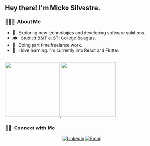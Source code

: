 <h2> Hey there! I'm Micko Silvestre.</h2>

<h3> 👨🏻‍💻 &nbsp;About Me </h3>

- 🤔 &nbsp; Exploring new technologies and developing software solutions.
- 🎓 &nbsp; Studied BSIT at STI College Balagtas.
- 💼 &nbsp; Doing part time freelance work.
- 🌱 &nbsp; I love learning. I'm currently into React and Flutter.

<br/>

<a href="https://github.com/mickoymouse">
  <img height="180em" src="https://github-readme-stats.vercel.app/api?username=mickoymouse&theme=buefy&show_icons=true" />
  <img height="180em" src="https://github-readme-stats.vercel.app/api/top-langs/?username=mickoymouse&theme=buefy&layout=compact" />
</a>

<br/>

<h3> 🤝🏻 &nbsp;Connect with Me </h3>

<p align="center">
<a href="https://www.linkedin.com/in/micko-silvestre-1b5b4a188/"><img alt="LinkedIn" src="https://img.shields.io/badge/LinkedIn-Micko%20Silvestre-blue?style=flat-square&logo=linkedin"></a>
<a href="mailto:mckslvstr@gmail.com"><img alt="Email" src="https://img.shields.io/badge/Email-mckslvstr@gmail.com-blue?style=flat-square&logo=gmail"></a>
</p>
